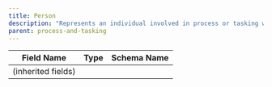```yaml
---
title: Person
description: "Represents an individual involved in process or tasking workflows."
parent: process-and-tasking
---
```


| Field Name | Type | Schema Name |
|------------|------|-------------|
| (inherited fields) | | |
